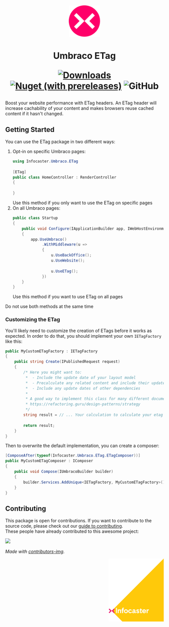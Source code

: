 <h3 align="center">
<img height="100" src="https://raw.githubusercontent.com/Infocaster/.github/main/assets/infocaster_nuget_pink.svg">
</h3>

<h1 align="center">
Umbraco ETag

[![Downloads](https://img.shields.io/nuget/dt/Infocaster.Umbraco.ETag?color=ff0069)](https://www.nuget.org/packages/Infocaster.Umbraco.ETag/)
[![Nuget (with prereleases)](https://img.shields.io/nuget/vpre/Infocaster.Umbraco.ETag?color=ffc800)](https://www.nuget.org/packages/Infocaster.Umbraco.ETag/)
![GitHub](https://img.shields.io/github/license/Infocaster/Infocaster.Umbraco.ETag?color=ff0069)

</h1>

Boost your website performance with ETag headers. An ETag header will increase cachability of your content and makes browsers reuse cached content if it hasn't changed.

## Getting Started
You can use the ETag package in two different ways:

1) Opt-in on specific Umbraco pages:
   ```csharp
   using Infocaster.Umbraco.ETag

   [ETag]
   public class HomeController : RenderController
   {
	   
   }
   ```
   Use this method if you only want to use the ETag on specific pages
2) On all Umbraco pages:
   ```csharp
   public class Startup
   {
	   public void Configure(IApplicationBuilder app, IWebHostEnvironment env)
       {
		   app.UseUmbraco()
                .WithMiddleware(u =>
                {
                    u.UseBackOffice();
                    u.UseWebsite();

                    u.UseETag();
                })
	   }
   }
   ```
   Use this method if you want to use ETag on all pages

Do not use both methods at the same time

### Customizing the ETag
You'll likely need to customize the creation of ETags before it works as expected. In order to do that, you should implement your own `IETagFactory` like this:
```csharp
public MyCustomETagFactory : IETagFactory
{
    public string Create(IPublishedRequest request)
    {
        /* Here you might want to:
         *  - Include the update date of your layout model
         *  - Precalculate any related content and include their update dates
         *  - Include any update dates of other dependencies
         *
         * A good way to implement this class for many different document types is by using a strategy pattern:
         * https://refactoring.guru/design-patterns/strategy
         */
        string result = // ... Your calculation to calculate your etag

        return result;
    }
}
```

Then to overwrite the default implementation, you can create a composer:
```csharp
[ComposeAfter(typeof(Infocaster.Umbraco.ETag.ETagComposer))]
public MyCustomETagComposer : IComposer
{
    public void Compose(IUmbracoBuilder builder)
    {
        builder.Services.AddUnique<IETagFactory, MyCustomETagFactory>();
    }
}
```

## Contributing
This package is open for contributions. If you want to contribute to the source code, please check out our [guide to contributing](/docs/CONTRIBUTING.md).  
These people have already contributed to this awesome project:

<a href="https://github.com/Infocaster/ETag/graphs/contributors">
<img src="https://contrib.rocks/image?repo=Infocaster/ETag" />
</a>

*Made with [contributors-img](https://contrib.rocks).*

<a href="https://infocaster.net">
<img align="right" height="200" src="https://raw.githubusercontent.com/Infocaster/.github/main/assets/Infocaster_Corner.png?raw=true">
</a>
